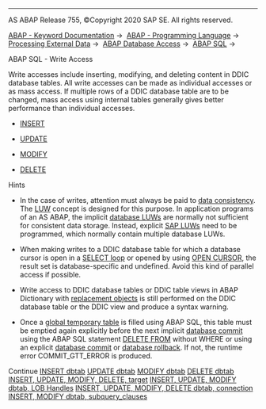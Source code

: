   

* * *

AS ABAP Release 755, ©Copyright 2020 SAP SE. All rights reserved.

[ABAP - Keyword Documentation](https://help.sap.com/doc/abapdocu_755_index_htm/7.55/en-US/abenabap.htm) →  [ABAP - Programming Language](https://help.sap.com/doc/abapdocu_755_index_htm/7.55/en-US/abenabap_reference.htm) →  [Processing External Data](https://help.sap.com/doc/abapdocu_755_index_htm/7.55/en-US/abenabap_language_external_data.htm) →  [ABAP Database Access](https://help.sap.com/doc/abapdocu_755_index_htm/7.55/en-US/abenabap_sql.htm) →  [ABAP SQL](https://help.sap.com/doc/abapdocu_755_index_htm/7.55/en-US/abenopensql.htm) → 

ABAP SQL - Write Access

Write accesses include inserting, modifying, and deleting content in DDIC database tables. All write accesses can be made as individual accesses or as mass access. If multiple rows of a DDIC database table are to be changed, mass access using internal tables generally gives better performance than individual accesses.

-   [INSERT](https://help.sap.com/doc/abapdocu_755_index_htm/7.55/en-US/abapinsert_dbtab.htm)

-   [UPDATE](https://help.sap.com/doc/abapdocu_755_index_htm/7.55/en-US/abapupdate.htm)

-   [MODIFY](https://help.sap.com/doc/abapdocu_755_index_htm/7.55/en-US/abapmodify_dbtab.htm)

-   [DELETE](https://help.sap.com/doc/abapdocu_755_index_htm/7.55/en-US/abapdelete_dbtab.htm)

Hints

-   In the case of writes, attention must always be paid to [data consistency](https://help.sap.com/doc/abapdocu_755_index_htm/7.55/en-US/abentransaction.htm). The [LUW](https://help.sap.com/doc/abapdocu_755_index_htm/7.55/en-US/abenluw_glosry.htm "Glossary Entry") concept is designed for this purpose. In application programs of an AS ABAP, the implicit [database LUWs](https://help.sap.com/doc/abapdocu_755_index_htm/7.55/en-US/abendatabase_luw_glosry.htm "Glossary Entry") are normally not sufficient for consistent data storage. Instead, explicit [SAP LUWs](https://help.sap.com/doc/abapdocu_755_index_htm/7.55/en-US/abensap_luw_glosry.htm "Glossary Entry") need to be programmed, which normally contain multiple database LUWs.

-   When making writes to a DDIC database table for which a database cursor is open in a [SELECT loop](https://help.sap.com/doc/abapdocu_755_index_htm/7.55/en-US/abapselect.htm) or opened by using [OPEN CURSOR](https://help.sap.com/doc/abapdocu_755_index_htm/7.55/en-US/abapopen_cursor.htm), the result set is database-specific and undefined. Avoid this kind of parallel access if possible.

-   Write access to DDIC database tables or DDIC table views in ABAP Dictionary with [replacement objects](https://help.sap.com/doc/abapdocu_755_index_htm/7.55/en-US/abenddic_replacement_objects.htm) is still performed on the DDIC database table or the DDIC view and produce a syntax warning.

-   Once a [global temporary table](https://help.sap.com/doc/abapdocu_755_index_htm/7.55/en-US/abenddic_database_tables_gtt.htm) is filled using ABAP SQL, this table must be emptied again explicitly before the next implicit [database commit](https://help.sap.com/doc/abapdocu_755_index_htm/7.55/en-US/abendatabase_commit_glosry.htm "Glossary Entry") using the ABAP SQL statement [DELETE FROM](https://help.sap.com/doc/abapdocu_755_index_htm/7.55/en-US/abapdelete_dbtab.htm) without WHERE or using an explicit [database commit](https://help.sap.com/doc/abapdocu_755_index_htm/7.55/en-US/abendb_commit.htm) or [database rollback](https://help.sap.com/doc/abapdocu_755_index_htm/7.55/en-US/abendb_rollback.htm). If not, the runtime error COMMIT\_GTT\_ERROR is produced.

Continue
[INSERT dbtab](https://help.sap.com/doc/abapdocu_755_index_htm/7.55/en-US/abapinsert_dbtab.htm)
[UPDATE dbtab](https://help.sap.com/doc/abapdocu_755_index_htm/7.55/en-US/abapupdate.htm)
[MODIFY dbtab](https://help.sap.com/doc/abapdocu_755_index_htm/7.55/en-US/abapmodify_dbtab.htm)
[DELETE dbtab](https://help.sap.com/doc/abapdocu_755_index_htm/7.55/en-US/abapdelete_dbtab.htm)
[INSERT, UPDATE, MODIFY, DELETE, target](https://help.sap.com/doc/abapdocu_755_index_htm/7.55/en-US/abapiumd_target.htm)
[INSERT, UPDATE, MODIFY dbtab, LOB Handles](https://help.sap.com/doc/abapdocu_755_index_htm/7.55/en-US/abenium_lob.htm)
[INSERT, UPDATE, MODIFY, DELETE dbtab, connection](https://help.sap.com/doc/abapdocu_755_index_htm/7.55/en-US/abapiumd_conn.htm)
[INSERT, MODIFY dbtab, subquery\_clauses](https://help.sap.com/doc/abapdocu_755_index_htm/7.55/en-US/abapinsert_from_select.htm)